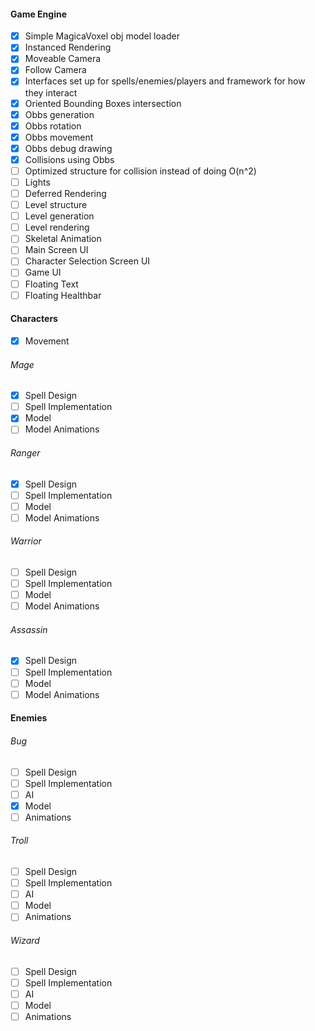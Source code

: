 #### Game Engine
- [x] Simple MagicaVoxel obj model loader
- [x] Instanced Rendering
- [x] Moveable Camera
- [x] Follow Camera
- [x] Interfaces set up for spells/enemies/players and framework for how they interact
- [x] Oriented Bounding Boxes intersection
- [x] Obbs generation
- [x] Obbs rotation
- [x] Obbs movement
- [x] Obbs debug drawing
- [x] Collisions using Obbs
- [ ] Optimized structure for collision instead of doing O(n^2)
- [ ] Lights
- [ ] Deferred Rendering
- [ ] Level structure
- [ ] Level generation
- [ ] Level rendering
- [ ] Skeletal Animation
- [ ] Main Screen UI
- [ ] Character Selection Screen UI
- [ ] Game UI
- [ ] Floating Text
- [ ] Floating Healthbar

#### Characters
- [x] Movement

###### Mage
- [x] Spell Design
- [ ] Spell Implementation
- [x] Model
- [ ] Model Animations

###### Ranger
- [x] Spell Design
- [ ] Spell Implementation
- [ ] Model
- [ ] Model Animations

###### Warrior
- [ ] Spell Design
- [ ] Spell Implementation
- [ ] Model
- [ ] Model Animations

###### Assassin
- [x] Spell Design
- [ ] Spell Implementation
- [ ] Model
- [ ] Model Animations

#### Enemies

###### Bug
- [ ] Spell Design
- [ ] Spell Implementation
- [ ] AI
- [x] Model
- [ ] Animations

###### Troll
- [ ] Spell Design
- [ ] Spell Implementation
- [ ] AI
- [ ] Model
- [ ] Animations

###### Wizard
- [ ] Spell Design
- [ ] Spell Implementation
- [ ] AI
- [ ] Model
- [ ] Animations
